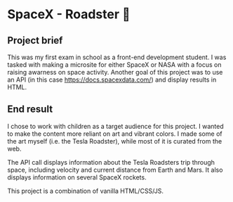 # SpaceX - Roadster :rocket:

## Project brief
This was my first exam in school as a front-end development student.
I was tasked with making a microsite for either SpaceX or NASA with a focus on raising awarness on space activity.
Another goal of this project was to use an API (in this case https://docs.spacexdata.com/) and display results in HTML.

## End result
I chose to work with children as a target audience for this project. I wanted to make the content more
reliant on art and vibrant colors. I made some of the art myself (i.e. the Tesla Roadster), while most of it is curated from the web.

The API call displays information about the Tesla Roadsters trip through space, including velocity and current distance from Earth and Mars.
It also displays information on several SpaceX rockets.

This project is a combination of vanilla HTML/CSS/JS.


